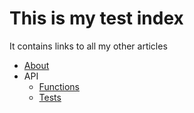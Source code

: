 # This is my test index

It contains links to all my other articles
* [About](about)
* API
    * [Functions](/api/functions)
    * [Tests](/api/tests)

